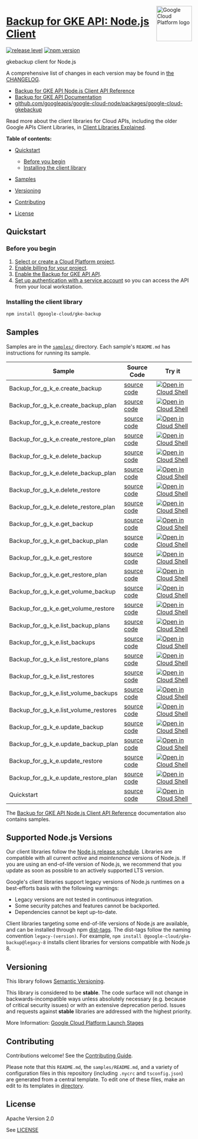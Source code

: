 [//]: # "This README.md file is auto-generated, all changes to this file will be lost."
[//]: # "To regenerate it, use `python -m synthtool`."
<img src="https://avatars2.githubusercontent.com/u/2810941?v=3&s=96" alt="Google Cloud Platform logo" title="Google Cloud Platform" align="right" height="96" width="96"/>

# [Backup for GKE API: Node.js Client](https://github.com/googleapis/google-cloud-node/tree/main/packages/google-cloud-gkebackup)

[![release level](https://img.shields.io/badge/release%20level-stable-brightgreen.svg?style=flat)](https://cloud.google.com/terms/launch-stages)
[![npm version](https://img.shields.io/npm/v/@google-cloud/gke-backup.svg)](https://www.npmjs.org/package/@google-cloud/gke-backup)




gkebackup client for Node.js


A comprehensive list of changes in each version may be found in
[the CHANGELOG](https://github.com/googleapis/google-cloud-node/tree/main/packages/google-cloud-gkebackup/CHANGELOG.md).

* [Backup for GKE API Node.js Client API Reference][client-docs]
* [Backup for GKE API Documentation][product-docs]
* [github.com/googleapis/google-cloud-node/packages/google-cloud-gkebackup](https://github.com/googleapis/google-cloud-node/tree/main/packages/google-cloud-gkebackup)

Read more about the client libraries for Cloud APIs, including the older
Google APIs Client Libraries, in [Client Libraries Explained][explained].

[explained]: https://cloud.google.com/apis/docs/client-libraries-explained

**Table of contents:**


* [Quickstart](#quickstart)
  * [Before you begin](#before-you-begin)
  * [Installing the client library](#installing-the-client-library)

* [Samples](#samples)
* [Versioning](#versioning)
* [Contributing](#contributing)
* [License](#license)

## Quickstart

### Before you begin

1.  [Select or create a Cloud Platform project][projects].
1.  [Enable billing for your project][billing].
1.  [Enable the Backup for GKE API API][enable_api].
1.  [Set up authentication with a service account][auth] so you can access the
    API from your local workstation.

### Installing the client library

```bash
npm install @google-cloud/gke-backup
```




## Samples

Samples are in the [`samples/`](https://github.com/googleapis/google-cloud-node/tree/main/packages/google-cloud-gkebackup/samples) directory. Each sample's `README.md` has instructions for running its sample.

| Sample                      | Source Code                       | Try it |
| --------------------------- | --------------------------------- | ------ |
| Backup_for_g_k_e.create_backup | [source code](https://github.com/googleapis/google-cloud-node/blob/master/packages/google-cloud-gkebackup/samples/generated/v1/backup_for_g_k_e.create_backup.js) | [![Open in Cloud Shell][shell_img]](https://console.cloud.google.com/cloudshell/open?git_repo=https://github.com/googleapis/google-cloud-node&page=editor&open_in_editor=packages/google-cloud-gkebackup/samples/generated/v1/backup_for_g_k_e.create_backup.js,packages/google-cloud-gkebackup/samples/README.md) |
| Backup_for_g_k_e.create_backup_plan | [source code](https://github.com/googleapis/google-cloud-node/blob/master/packages/google-cloud-gkebackup/samples/generated/v1/backup_for_g_k_e.create_backup_plan.js) | [![Open in Cloud Shell][shell_img]](https://console.cloud.google.com/cloudshell/open?git_repo=https://github.com/googleapis/google-cloud-node&page=editor&open_in_editor=packages/google-cloud-gkebackup/samples/generated/v1/backup_for_g_k_e.create_backup_plan.js,packages/google-cloud-gkebackup/samples/README.md) |
| Backup_for_g_k_e.create_restore | [source code](https://github.com/googleapis/google-cloud-node/blob/master/packages/google-cloud-gkebackup/samples/generated/v1/backup_for_g_k_e.create_restore.js) | [![Open in Cloud Shell][shell_img]](https://console.cloud.google.com/cloudshell/open?git_repo=https://github.com/googleapis/google-cloud-node&page=editor&open_in_editor=packages/google-cloud-gkebackup/samples/generated/v1/backup_for_g_k_e.create_restore.js,packages/google-cloud-gkebackup/samples/README.md) |
| Backup_for_g_k_e.create_restore_plan | [source code](https://github.com/googleapis/google-cloud-node/blob/master/packages/google-cloud-gkebackup/samples/generated/v1/backup_for_g_k_e.create_restore_plan.js) | [![Open in Cloud Shell][shell_img]](https://console.cloud.google.com/cloudshell/open?git_repo=https://github.com/googleapis/google-cloud-node&page=editor&open_in_editor=packages/google-cloud-gkebackup/samples/generated/v1/backup_for_g_k_e.create_restore_plan.js,packages/google-cloud-gkebackup/samples/README.md) |
| Backup_for_g_k_e.delete_backup | [source code](https://github.com/googleapis/google-cloud-node/blob/master/packages/google-cloud-gkebackup/samples/generated/v1/backup_for_g_k_e.delete_backup.js) | [![Open in Cloud Shell][shell_img]](https://console.cloud.google.com/cloudshell/open?git_repo=https://github.com/googleapis/google-cloud-node&page=editor&open_in_editor=packages/google-cloud-gkebackup/samples/generated/v1/backup_for_g_k_e.delete_backup.js,packages/google-cloud-gkebackup/samples/README.md) |
| Backup_for_g_k_e.delete_backup_plan | [source code](https://github.com/googleapis/google-cloud-node/blob/master/packages/google-cloud-gkebackup/samples/generated/v1/backup_for_g_k_e.delete_backup_plan.js) | [![Open in Cloud Shell][shell_img]](https://console.cloud.google.com/cloudshell/open?git_repo=https://github.com/googleapis/google-cloud-node&page=editor&open_in_editor=packages/google-cloud-gkebackup/samples/generated/v1/backup_for_g_k_e.delete_backup_plan.js,packages/google-cloud-gkebackup/samples/README.md) |
| Backup_for_g_k_e.delete_restore | [source code](https://github.com/googleapis/google-cloud-node/blob/master/packages/google-cloud-gkebackup/samples/generated/v1/backup_for_g_k_e.delete_restore.js) | [![Open in Cloud Shell][shell_img]](https://console.cloud.google.com/cloudshell/open?git_repo=https://github.com/googleapis/google-cloud-node&page=editor&open_in_editor=packages/google-cloud-gkebackup/samples/generated/v1/backup_for_g_k_e.delete_restore.js,packages/google-cloud-gkebackup/samples/README.md) |
| Backup_for_g_k_e.delete_restore_plan | [source code](https://github.com/googleapis/google-cloud-node/blob/master/packages/google-cloud-gkebackup/samples/generated/v1/backup_for_g_k_e.delete_restore_plan.js) | [![Open in Cloud Shell][shell_img]](https://console.cloud.google.com/cloudshell/open?git_repo=https://github.com/googleapis/google-cloud-node&page=editor&open_in_editor=packages/google-cloud-gkebackup/samples/generated/v1/backup_for_g_k_e.delete_restore_plan.js,packages/google-cloud-gkebackup/samples/README.md) |
| Backup_for_g_k_e.get_backup | [source code](https://github.com/googleapis/google-cloud-node/blob/master/packages/google-cloud-gkebackup/samples/generated/v1/backup_for_g_k_e.get_backup.js) | [![Open in Cloud Shell][shell_img]](https://console.cloud.google.com/cloudshell/open?git_repo=https://github.com/googleapis/google-cloud-node&page=editor&open_in_editor=packages/google-cloud-gkebackup/samples/generated/v1/backup_for_g_k_e.get_backup.js,packages/google-cloud-gkebackup/samples/README.md) |
| Backup_for_g_k_e.get_backup_plan | [source code](https://github.com/googleapis/google-cloud-node/blob/master/packages/google-cloud-gkebackup/samples/generated/v1/backup_for_g_k_e.get_backup_plan.js) | [![Open in Cloud Shell][shell_img]](https://console.cloud.google.com/cloudshell/open?git_repo=https://github.com/googleapis/google-cloud-node&page=editor&open_in_editor=packages/google-cloud-gkebackup/samples/generated/v1/backup_for_g_k_e.get_backup_plan.js,packages/google-cloud-gkebackup/samples/README.md) |
| Backup_for_g_k_e.get_restore | [source code](https://github.com/googleapis/google-cloud-node/blob/master/packages/google-cloud-gkebackup/samples/generated/v1/backup_for_g_k_e.get_restore.js) | [![Open in Cloud Shell][shell_img]](https://console.cloud.google.com/cloudshell/open?git_repo=https://github.com/googleapis/google-cloud-node&page=editor&open_in_editor=packages/google-cloud-gkebackup/samples/generated/v1/backup_for_g_k_e.get_restore.js,packages/google-cloud-gkebackup/samples/README.md) |
| Backup_for_g_k_e.get_restore_plan | [source code](https://github.com/googleapis/google-cloud-node/blob/master/packages/google-cloud-gkebackup/samples/generated/v1/backup_for_g_k_e.get_restore_plan.js) | [![Open in Cloud Shell][shell_img]](https://console.cloud.google.com/cloudshell/open?git_repo=https://github.com/googleapis/google-cloud-node&page=editor&open_in_editor=packages/google-cloud-gkebackup/samples/generated/v1/backup_for_g_k_e.get_restore_plan.js,packages/google-cloud-gkebackup/samples/README.md) |
| Backup_for_g_k_e.get_volume_backup | [source code](https://github.com/googleapis/google-cloud-node/blob/master/packages/google-cloud-gkebackup/samples/generated/v1/backup_for_g_k_e.get_volume_backup.js) | [![Open in Cloud Shell][shell_img]](https://console.cloud.google.com/cloudshell/open?git_repo=https://github.com/googleapis/google-cloud-node&page=editor&open_in_editor=packages/google-cloud-gkebackup/samples/generated/v1/backup_for_g_k_e.get_volume_backup.js,packages/google-cloud-gkebackup/samples/README.md) |
| Backup_for_g_k_e.get_volume_restore | [source code](https://github.com/googleapis/google-cloud-node/blob/master/packages/google-cloud-gkebackup/samples/generated/v1/backup_for_g_k_e.get_volume_restore.js) | [![Open in Cloud Shell][shell_img]](https://console.cloud.google.com/cloudshell/open?git_repo=https://github.com/googleapis/google-cloud-node&page=editor&open_in_editor=packages/google-cloud-gkebackup/samples/generated/v1/backup_for_g_k_e.get_volume_restore.js,packages/google-cloud-gkebackup/samples/README.md) |
| Backup_for_g_k_e.list_backup_plans | [source code](https://github.com/googleapis/google-cloud-node/blob/master/packages/google-cloud-gkebackup/samples/generated/v1/backup_for_g_k_e.list_backup_plans.js) | [![Open in Cloud Shell][shell_img]](https://console.cloud.google.com/cloudshell/open?git_repo=https://github.com/googleapis/google-cloud-node&page=editor&open_in_editor=packages/google-cloud-gkebackup/samples/generated/v1/backup_for_g_k_e.list_backup_plans.js,packages/google-cloud-gkebackup/samples/README.md) |
| Backup_for_g_k_e.list_backups | [source code](https://github.com/googleapis/google-cloud-node/blob/master/packages/google-cloud-gkebackup/samples/generated/v1/backup_for_g_k_e.list_backups.js) | [![Open in Cloud Shell][shell_img]](https://console.cloud.google.com/cloudshell/open?git_repo=https://github.com/googleapis/google-cloud-node&page=editor&open_in_editor=packages/google-cloud-gkebackup/samples/generated/v1/backup_for_g_k_e.list_backups.js,packages/google-cloud-gkebackup/samples/README.md) |
| Backup_for_g_k_e.list_restore_plans | [source code](https://github.com/googleapis/google-cloud-node/blob/master/packages/google-cloud-gkebackup/samples/generated/v1/backup_for_g_k_e.list_restore_plans.js) | [![Open in Cloud Shell][shell_img]](https://console.cloud.google.com/cloudshell/open?git_repo=https://github.com/googleapis/google-cloud-node&page=editor&open_in_editor=packages/google-cloud-gkebackup/samples/generated/v1/backup_for_g_k_e.list_restore_plans.js,packages/google-cloud-gkebackup/samples/README.md) |
| Backup_for_g_k_e.list_restores | [source code](https://github.com/googleapis/google-cloud-node/blob/master/packages/google-cloud-gkebackup/samples/generated/v1/backup_for_g_k_e.list_restores.js) | [![Open in Cloud Shell][shell_img]](https://console.cloud.google.com/cloudshell/open?git_repo=https://github.com/googleapis/google-cloud-node&page=editor&open_in_editor=packages/google-cloud-gkebackup/samples/generated/v1/backup_for_g_k_e.list_restores.js,packages/google-cloud-gkebackup/samples/README.md) |
| Backup_for_g_k_e.list_volume_backups | [source code](https://github.com/googleapis/google-cloud-node/blob/master/packages/google-cloud-gkebackup/samples/generated/v1/backup_for_g_k_e.list_volume_backups.js) | [![Open in Cloud Shell][shell_img]](https://console.cloud.google.com/cloudshell/open?git_repo=https://github.com/googleapis/google-cloud-node&page=editor&open_in_editor=packages/google-cloud-gkebackup/samples/generated/v1/backup_for_g_k_e.list_volume_backups.js,packages/google-cloud-gkebackup/samples/README.md) |
| Backup_for_g_k_e.list_volume_restores | [source code](https://github.com/googleapis/google-cloud-node/blob/master/packages/google-cloud-gkebackup/samples/generated/v1/backup_for_g_k_e.list_volume_restores.js) | [![Open in Cloud Shell][shell_img]](https://console.cloud.google.com/cloudshell/open?git_repo=https://github.com/googleapis/google-cloud-node&page=editor&open_in_editor=packages/google-cloud-gkebackup/samples/generated/v1/backup_for_g_k_e.list_volume_restores.js,packages/google-cloud-gkebackup/samples/README.md) |
| Backup_for_g_k_e.update_backup | [source code](https://github.com/googleapis/google-cloud-node/blob/master/packages/google-cloud-gkebackup/samples/generated/v1/backup_for_g_k_e.update_backup.js) | [![Open in Cloud Shell][shell_img]](https://console.cloud.google.com/cloudshell/open?git_repo=https://github.com/googleapis/google-cloud-node&page=editor&open_in_editor=packages/google-cloud-gkebackup/samples/generated/v1/backup_for_g_k_e.update_backup.js,packages/google-cloud-gkebackup/samples/README.md) |
| Backup_for_g_k_e.update_backup_plan | [source code](https://github.com/googleapis/google-cloud-node/blob/master/packages/google-cloud-gkebackup/samples/generated/v1/backup_for_g_k_e.update_backup_plan.js) | [![Open in Cloud Shell][shell_img]](https://console.cloud.google.com/cloudshell/open?git_repo=https://github.com/googleapis/google-cloud-node&page=editor&open_in_editor=packages/google-cloud-gkebackup/samples/generated/v1/backup_for_g_k_e.update_backup_plan.js,packages/google-cloud-gkebackup/samples/README.md) |
| Backup_for_g_k_e.update_restore | [source code](https://github.com/googleapis/google-cloud-node/blob/master/packages/google-cloud-gkebackup/samples/generated/v1/backup_for_g_k_e.update_restore.js) | [![Open in Cloud Shell][shell_img]](https://console.cloud.google.com/cloudshell/open?git_repo=https://github.com/googleapis/google-cloud-node&page=editor&open_in_editor=packages/google-cloud-gkebackup/samples/generated/v1/backup_for_g_k_e.update_restore.js,packages/google-cloud-gkebackup/samples/README.md) |
| Backup_for_g_k_e.update_restore_plan | [source code](https://github.com/googleapis/google-cloud-node/blob/master/packages/google-cloud-gkebackup/samples/generated/v1/backup_for_g_k_e.update_restore_plan.js) | [![Open in Cloud Shell][shell_img]](https://console.cloud.google.com/cloudshell/open?git_repo=https://github.com/googleapis/google-cloud-node&page=editor&open_in_editor=packages/google-cloud-gkebackup/samples/generated/v1/backup_for_g_k_e.update_restore_plan.js,packages/google-cloud-gkebackup/samples/README.md) |
| Quickstart | [source code](https://github.com/googleapis/google-cloud-node/blob/master/packages/google-cloud-gkebackup/samples/quickstart.js) | [![Open in Cloud Shell][shell_img]](https://console.cloud.google.com/cloudshell/open?git_repo=https://github.com/googleapis/google-cloud-node&page=editor&open_in_editor=packages/google-cloud-gkebackup/samples/quickstart.js,packages/google-cloud-gkebackup/samples/README.md) |



The [Backup for GKE API Node.js Client API Reference][client-docs] documentation
also contains samples.

## Supported Node.js Versions

Our client libraries follow the [Node.js release schedule](https://nodejs.org/en/about/releases/).
Libraries are compatible with all current _active_ and _maintenance_ versions of
Node.js.
If you are using an end-of-life version of Node.js, we recommend that you update
as soon as possible to an actively supported LTS version.

Google's client libraries support legacy versions of Node.js runtimes on a
best-efforts basis with the following warnings:

* Legacy versions are not tested in continuous integration.
* Some security patches and features cannot be backported.
* Dependencies cannot be kept up-to-date.

Client libraries targeting some end-of-life versions of Node.js are available, and
can be installed through npm [dist-tags](https://docs.npmjs.com/cli/dist-tag).
The dist-tags follow the naming convention `legacy-(version)`.
For example, `npm install @google-cloud/gke-backup@legacy-8` installs client libraries
for versions compatible with Node.js 8.

## Versioning

This library follows [Semantic Versioning](http://semver.org/).



This library is considered to be **stable**. The code surface will not change in backwards-incompatible ways
unless absolutely necessary (e.g. because of critical security issues) or with
an extensive deprecation period. Issues and requests against **stable** libraries
are addressed with the highest priority.






More Information: [Google Cloud Platform Launch Stages][launch_stages]

[launch_stages]: https://cloud.google.com/terms/launch-stages

## Contributing

Contributions welcome! See the [Contributing Guide](https://github.com/googleapis/google-cloud-node/blob/master/CONTRIBUTING.md).

Please note that this `README.md`, the `samples/README.md`,
and a variety of configuration files in this repository (including `.nycrc` and `tsconfig.json`)
are generated from a central template. To edit one of these files, make an edit
to its templates in
[directory](https://github.com/googleapis/synthtool).

## License

Apache Version 2.0

See [LICENSE](https://github.com/googleapis/google-cloud-node/blob/master/LICENSE)

[client-docs]: https://cloud.google.com/nodejs/docs/reference/gke-backup/latest
[product-docs]: https://cloud.google.com/kubernetes-engine/docs/add-on/backup-for-gke
[shell_img]: https://gstatic.com/cloudssh/images/open-btn.png
[projects]: https://console.cloud.google.com/project
[billing]: https://support.google.com/cloud/answer/6293499#enable-billing
[enable_api]: https://console.cloud.google.com/flows/enableapi?apiid=gkebackup.googleapis.com
[auth]: https://cloud.google.com/docs/authentication/getting-started
